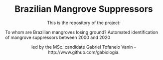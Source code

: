 # <h1 align="center">Brazilian Mangrove Suppressors</h1>
<p align="center">This is the repository of the project:</p> 
To whom are Brazilian mangroves losing ground? Automated identification of mangrove suppressors between 2000 and 2020</p> 
<p align="center">led by the MSc. candidate Gabriel Tofanelo Vanin - http://www.github.com/gabiologia. </p> 
